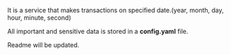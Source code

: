 <p>It is a service that makes transactions on specified date.(year, month, day, hour, minute, second)</p>
<p>All important and sensitive data is stored in a <b>config.yaml</b> file.</p>
<p>Readme will be updated.</p>